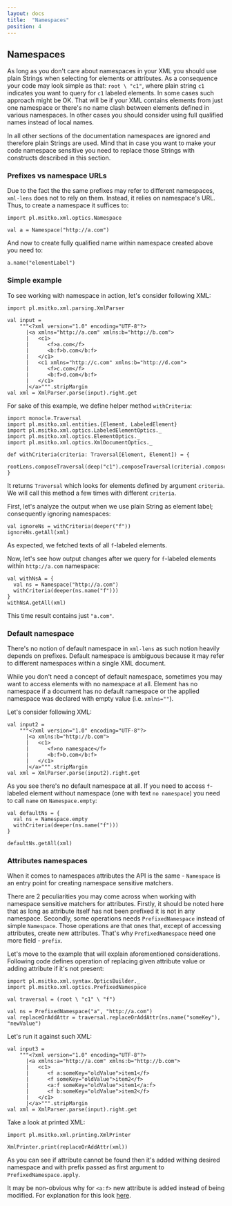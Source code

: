 ```yaml
---
layout: docs
title:  "Namespaces"
position: 4
---
```


## Namespaces

As long as you don't care about namespaces in your XML you should use plain Strings when selecting for elements
or attributes. As a consequence your code may look simple as that: `root \ "c1"`, where plain string `c1` indicates you
want to query for `c1` labeled elements. In some cases such approach might be OK. That will be if your XML contains 
elements from just one namespace or there's no name clash between elements defined in various 
namespaces. In other cases you should consider using full qualified names instead of local names.

In all other sections of the documentation namespaces are ignored and therefore plain Strings are used. Mind that in case
you want to make your code namespace sensitive you need to replace those Strings with constructs described in this section.

### Prefixes vs namespace URLs

Due to the fact the the same prefixes may refer to different namespaces, `xml-lens` does not to rely on them. Instead, 
it relies on namespace's URL. Thus, to create a namespace it suffices to:

```tut:book
import pl.msitko.xml.optics.Namespace

val a = Namespace("http://a.com")
```

And now to create fully qualified name within namespace created above you need to:

```tut:book
a.name("elementLabel")
```

### Simple example

To see working with namespace in action, let's consider following XML:

```tut:silent
import pl.msitko.xml.parsing.XmlParser

val input =
    """<?xml version="1.0" encoding="UTF-8"?>
      |<a xmlns="http://a.com" xmlns:b="http://b.com">
      |   <c1>
      |      <f>a.com</f>
      |      <b:f>b.com</b:f>
      |   </c1>
      |   <c1 xmlns="http://c.com" xmlns:b="http://d.com">
      |      <f>c.com</f>
      |      <b:f>d.com</b:f>
      |   </c1>
      |</a>""".stripMargin
val xml = XmlParser.parse(input).right.get
```

For sake of this example, we define helper method `withCriteria`:

```tut
import monocle.Traversal
import pl.msitko.xml.entities.{Element, LabeledElement}
import pl.msitko.xml.optics.LabeledElementOptics._
import pl.msitko.xml.optics.ElementOptics._
import pl.msitko.xml.optics.XmlDocumentOptics._

def withCriteria(criteria: Traversal[Element, Element]) = {
  rootLens.composeTraversal(deep("c1").composeTraversal(criteria).composeOptional(hasTextOnly))
}
```

It returns `Traversal` which looks for elements defined by argument `criteria`. We will call this method a few times 
with different `criteria`.

First, let's analyze the output when we use plain String as element label; consequently ignoring namespaces:

```tut:book
val ignoreNs = withCriteria(deeper("f"))
ignoreNs.getAll(xml)
```

As expected, we fetched texts of all `f`-labeled elements.

Now, let's see how output changes after we query for `f`-labeled elements within `http://a.com` namespace:
 
```tut:book
val withNsA = {
  val ns = Namespace("http://a.com")
  withCriteria(deeper(ns.name("f")))
}
withNsA.getAll(xml)
```

This time result contains just `"a.com"`.

### Default namespace

There's no notion of default namespace in `xml-lens` as such notion heavily depends on prefixes. Default namespace is 
ambiguous because it may refer to different namespaces within a single XML document.

While you don't need a concept of default namespace, sometimes you may want to access elements with no namespace at all.
Element has no namespace if a document has no default namespace or the applied namespace was declared with empty value 
(i.e. `xmlns=""`).

Let's consider following XML:

```tut:silent
val input2 =
    """<?xml version="1.0" encoding="UTF-8"?>
      |<a xmlns:b="http://b.com">
      |   <c1>
      |      <f>no namespace</f>
      |      <b:f>b.com</b:f>
      |   </c1>
      |</a>""".stripMargin
val xml = XmlParser.parse(input2).right.get
```

As you see there's no default namespace at all. If you need to access `f`-labeled element without namespace (one with 
text `no namespace`) you need to call `name` on `Namespace.empty`:

```tut:book
val defaultNs = {
  val ns = Namespace.empty
  withCriteria(deeper(ns.name("f")))
}

defaultNs.getAll(xml)
```

### Attributes namespaces

When it comes to namespaces attributes the API is the same - `Namespace` is an entry point for creating namespace 
sensitive matchers.

There are 2 peculiarities you may come across when working with namespace sensitive matchers for attributes. 
Firstly, it should be noted here that as long as attribute itself has not been prefixed it is not in any namespace.
Secondly, some operations needs `PrefixedNamespace` instead of simple `Namespace`. Those operations are
that ones that, except of accessing attributes, create new attributes. That's why `PrefixedNamespace` need one more field - 
`prefix`.

Let's move to the example that will explain aforementioned considerations. Following code defines operation of replacing
given attribute value or adding attribute if it's not present: 

```tut:silent
import pl.msitko.xml.syntax.OpticsBuilder._
import pl.msitko.xml.optics.PrefixedNamespace

val traversal = (root \ "c1" \ "f")

val ns = PrefixedNamespace("a", "http://a.com")
val replaceOrAddAttr = traversal.replaceOrAddAttr(ns.name("someKey"), "newValue")
```

Let's run it against such XML:

```tut:silent
val input3 =
    """<?xml version="1.0" encoding="UTF-8"?>
      |<a xmlns:a="http://a.com" xmlns:b="http://b.com">
      |   <c1>
      |      <f a:someKey="oldValue">item1</f>
      |      <f someKey="oldValue">item2</f>
      |      <a:f someKey="oldValue">item1</a:f>
      |      <f b:someKey="oldValue">item2</f>
      |   </c1>
      |</a>""".stripMargin
val xml = XmlParser.parse(input).right.get
```

Take a look at printed XML:

```tut:book
import pl.msitko.xml.printing.XmlPrinter

XmlPrinter.print(replaceOrAddAttr(xml))
```

As you can see if attribute cannot be found then it's added withing desired namespace and with prefix passed as
first argument to `PrefixedNamespace.apply`.

It may be non-obvious why for `<a:f>` new attribute is added instead of being modified. For explanation for this 
look [here](https://stackoverflow.com/questions/41561/xml-namespaces-and-attributes).

